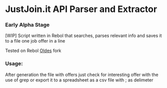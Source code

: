 # JustJoin.it API Parser and Extractor
### Early Alpha Stage
[WIP]
Script written in Rebol that searches, parses relevant info and saves it to a file one job offer in a line

Tested on Rebol [Oldes](https://github.com/Oldes/Rebol3) fork

### Usage:

After generation the file with offers just check for interesting offer with the use of grep or export it to a spreadsheet as a csv file with ; as delimeter